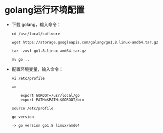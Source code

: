 
# golang运行环境配置

  * 下载 golang，输入命令：

        cd /usr/local/software

        wget https://storage.googleapis.com/golang/go1.8.linux-amd64.tar.gz

        tar -zxvf go1.8.linux-amd64.tar.gz

        mv go ..

  * 配置环境变量，输入命令：

        vi /etc/profile

        =>

            export GOROOT=/usr/local/go
            export PATH=$PATH:$GOROOT/bin

        source /etc/profile

        go version

        -> go version go1.8 linux/amd64
